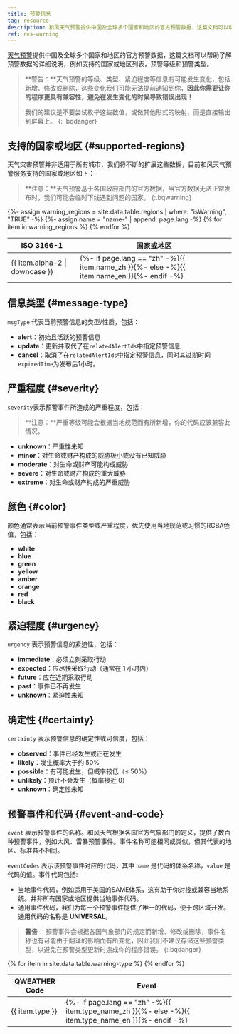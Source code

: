 ```yaml
---
title: 预警信息
tag: resource
description: 和风天气预警提供中国及全球多个国家和地区的官方预警数据，这篇文档可以帮助了解预警数据的详细说明，例如支持的国家或地区列表，预警等级和预警类型。
ref: res-warning
---
```


[天气预警](/docs/api/warning/)提供中国及全球多个国家和地区的官方预警数据，这篇文档可以帮助了解预警数据的详细说明，例如支持的国家或地区列表，预警等级和预警类型。

> **警告：**天气预警的等级、类型、紧迫程度等信息有可能发生变化，包括新增、修改或删除，这些变化我们可能无法提前通知到你，**因此你需要让你的程序更具有兼容性，避免在发生变化的时候导致错误出现！**
>
>我们的建议是不要尝试枚举这些数值，或做其他形式的映射，而是直接输出到屏幕上。
{: .bqdanger}

## 支持的国家或地区 {#supported-regions}

天气灾害预警并非适用于所有城市，我们将不断的扩展这些数据，目前和风天气预警服务支持的国家或地区如下：

> **注意：**天气预警基于各国政府部门的官方数据，当官方数据无法正常发布时，我们可能会临时下线遇到问题的国家。
{:.bqwarning}

<table>
  <thead>
    <tr>
      <th>ISO 3166-1</th>
      <th>国家或地区</th>
    </tr>
  </thead>
  <tbody>
 {%- assign warning_regions = site.data.table.regions | where: "isWarning", "TRUE" -%}
  {%- assign name = "name-" | append: page.lang -%}
  {% for item in warning_regions %}
    <tr>
      <td>{{ item.alpha-2 | downcase  }}</td>
      <td>{%- if page.lang == "zh" -%}{{ item.name_zh  }}{%- else -%}{{ item.name_en  }}{%- endif -%}</td>
    </tr>
  {% endfor %}  
  </tbody>
</table>

## 信息类型 {#message-type}

`msgType` 代表当前预警信息的类型/性质，包括：

- **alert**：初始且活跃的预警信息
- **update**：更新并取代了在`relatedAlertIds`中指定预警信息
- **cancel**：取消了在`relatedAlertIds`中指定预警信息，同时其过期时间`expiredTime`为发布后1小时。

## 严重程度 {#severity}

`severity`表示预警事件所造成的严重程度，包括：

> **注意：**严重等级可能会根据当地规范而有所新增，你的代码应该兼容此情况。

- **unknown**：严重性未知
- **minor**：对生命或财产构成的威胁极小或没有已知威胁
- **moderate**：对生命或财产可能构成威胁
- **severe**：对生命或财产构成的重大威胁
- **extreme**：对生命或财产构成的严重威胁

## 颜色 {#color}

颜色通常表示当前预警事件类型或严重程度，优先使用当地规范或习惯的RGBA色值，包括：

- **white**
- **blue**
- **green**
- **yellow**
- **amber**
- **orange**
- **red**
- **black**

## 紧迫程度 {#urgency}

`urgency` 表示预警信息的紧迫性，包括：

- **immediate**：必须立刻采取行动
- **expected**：应尽快采取行动（通常在 1 小时内）
- **future**：应在近期采取行动
- **past**：事件已不再发生
- **unknown**：紧迫性未知

## 确定性 {#certainty}

`certainty` 表示预警信息的确定性或可信度，包括：

- **observed**：事件已经发生或正在发生
- **likely**：发生概率大于约 50%
- **possible**：有可能发生，但概率较低（≤ 50%）
- **unlikely**：预计不会发生（概率接近 0）
- **unknown**：确定性未知

## 预警事件和代码 {#event-and-code}

`event` 表示预警事件的名称。和风天气根据各国官方气象部门的定义，提供了数百种预警事件，例如大风、雷暴预警事件。事件名称可能相同或类似，但其代表的地区、标准各不相同。

`eventCodes` 表示该预警事件对应的代码，其中 `name` 是代码的体系名称，`value` 是代码的值。事件代码包括:

- 当地事件代码，例如适用于美国的SAME体系，这有助于你对接或兼容当地系统。并非所有国家或地区提供当地事件代码。
- 通用事件代码，我们为每一个预警事件提供了唯一的代码，便于跨区域开发。通用代码的名称是 **UNIVERSAL**。

> **警告：** 预警事件会根据各国气象部门的规定而新增、修改或删除，事件名称也有可能由于翻译的影响而有所变化，因此我们不建议存储这些预警类型，以避免在预警类型更新时造成你的程序错误。
{:.bqdanger}

<table>
  <thead>
    <tr>
      <th>QWEATHER Code</th>
      <th>Event</th>
    </tr>
  </thead>
  <tbody>
  {% for item in site.data.table.warning-type %}
    <tr>
      <td>{{ item.type }}</td>
      <td>{%- if page.lang == "zh" -%}{{ item.type_name_zh  }}{%- else -%}{{ item.type_name_en }}{%- endif -%}</td>
    </tr>
  {% endfor %}  
  </tbody>
</table>




